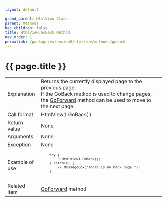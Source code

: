 ```yaml
---
layout: default

grand_parent: HtmlView Class
parent: Methods
has_children: false
title: HtmlView.GoBack Method
nav_order: 1
permalink: /package/extension5/htmlview/methods/goback
---
```

# {{ page.title }}


<table>
  <tr>
    <td>Explanation</td>
    <td colspan="2">Returns the currently displayed page to the previous page. <br> If the GoBack method is used to change pages, the <a href="/package/extension5/htmlview/methods/goforward">GoForward</a> method can be used to move to the next page.</td>
  </tr>
  <tr>
    <td>Call format</td>
    <td colspan="2">HtmlView1.GoBack( )</td>
  </tr>
  <tr>
    <td>Return value</td>
    <td colspan="2">None</td>
  </tr>  
  <tr>
    <td>Arguments</td>
    <td colspan="2">None</td>
  </tr>
  <tr>
    <td>Exception</td>
    <td colspan="2">None</td>
  </tr>
  <tr>
    <td>Example of use</td>
    <td colspan="2"><code><pre>
    try {
        ^.HtmlView1.GoBack();
    } catch(e) {
        //.MessageBox("There is no back page.");
    }
    </pre></code></td>
  </tr>
  <tr>
    <td>Related item</td>
    <td colspan="2"><a href="/package/extension5/htmlview/methods/goforward">GoForward</a> method</td>
  </tr>
</table>